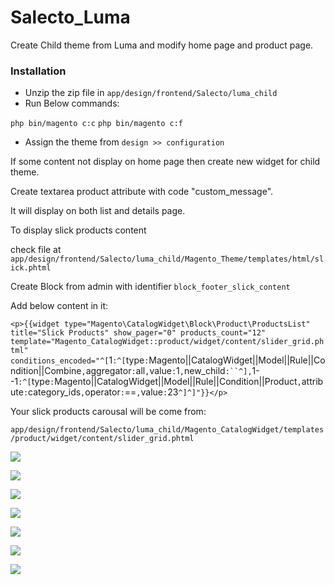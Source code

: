 # Salecto_Luma
Create Child theme from Luma and modify home page and product page.

### Installation

 - Unzip the zip file in `app/design/frontend/Salecto/luma_child`
 - Run Below commands:
 
  `php bin/magento c:c`
  `php bin/magento c:f`

- Assign the theme from `design >> configuration`
 
 If some content not display on home page then create new widget for child theme.

Create textarea product attribute with code "custom_message".

It will display on both list and details page.

To display slick products content

check file at `app/design/frontend/Salecto/luma_child/Magento_Theme/templates/html/slick.phtml`

Create Block from admin with identifier `block_footer_slick_content`

Add below content in it:

`<p>{{widget type="Magento\CatalogWidget\Block\Product\ProductsList" title="Slick Products" show_pager="0" products_count="12" template="Magento_CatalogWidget::product/widget/content/slider_grid.phtml" conditions_encoded="^[`1`:^[`type`:`Magento||CatalogWidget||Model||Rule||Condition||Combine`,`aggregator`:`all`,`value`:`1`,`new_child`:``^],`1--1`:^[`type`:`Magento||CatalogWidget||Model||Rule||Condition||Product`,`attribute`:`category_ids`,`operator`:`==`,`value`:`23`^]^]"}}</p>`

Your slick products carousal will be come from:

`app/design/frontend/Salecto/luma_child/Magento_CatalogWidget/templates/product/widget/content/slider_grid.phtml`
  
<p><img src="https://i.ibb.co/QKPy6JJ/Home-Page.png"></p>
<p><img src="https://i.ibb.co/pwGqdd9/Home-Page-1.png"></p>
<p><img src="https://i.ibb.co/TKWT8dj/Screenshot-from-2021-02-25-20-08-56.png"></p>
<p><img src="https://i.ibb.co/5nLNX5F/Screenshot-from-2021-02-25-20-09-01.png"></p>
<p><img src="https://i.ibb.co/HG5pqGh/Screenshot-from-2021-02-25-20-09-18.png"></p>
<p><img src="https://i.ibb.co/P90wvgL/Bras-Tanks-Tops-Women.png"></p>
<p><img src="https://i.ibb.co/S7D9NvD/Breathe-Easy-Tank.png"></p>
